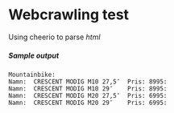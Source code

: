 # Webcrawling test
Using cheerio to parse *html*

##### Sample output
```
Mountainbike:
Namn:  CRESCENT MODIG M10 27,5″  Pris: 8995:
Namn:  CRESCENT MODIG M10 29″    Pris: 8995:
Namn:  CRESCENT MODIG M20 27,5″  Pris: 6995:
Namn:  CRESCENT MODIG M20 29″    Pris: 6995:

```
